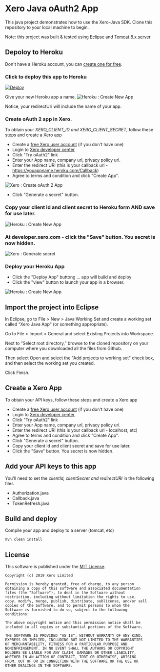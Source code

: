 # Xero Java oAuth2 App
This java project demonstrates how to use the Xero-Java SDK.  Clone this repository to your local machine to begin.

Note: this project was built & tested using [Eclipse](https://www.eclipse.org/downloads/) and [Tomcat 8.x server](http://tomcat.apache.org/)

## Depoloy to Heroku
Don't have a Heroku account, you can [create one for free](https://signup.heroku.com/).

### Click to deploy this app to Heroku
[![Deploy](https://www.herokucdn.com/deploy/button.svg)](https://heroku.com/deploy?template=https://github.com/SidneyAllen/xero-java-oauth2-app/tree/master)

Give your new Heroku app a name.
![Heroku : Create New App](images/heroku-newapp-01.png)

Notice, your redirectUri will include the name of your app.

### Create oAuth 2 app in Xero.
To obtain your *XERO_CLIENT_ID and XERO_CLIENT_SECRET*, follow these steps and create a Xero app

* Create a [free Xero user account](https://www.xero.com/us/signup/api/) (if you don't have one)
* Login to [Xero developer center](https://developer.xero.com/myapps)
* Click "Try oAuth2" link
* Enter your App name, company url, privacy policy url.
* Enter the redirect URI (this is your callback url - https://youappname.heroku.com/Callback)
* Agree to terms and condition and click "Create App".

![Xero : Create oAuth 2 App](images/xero-newapp-01.png)

* Click "Generate a secret" button.

### Copy your client id and client secret to Heroku form AND save for use later.

![Heroku : Create New App](images/heroku-newapp-02.png)

### At developer.xero.com - click the "Save" button. You secret is now hidden.

![Xero : Generate secret](images/xero-newapp-02.png)

### Deploy your Heroku App
* Click the "Deploy App" buttong ... app will build and deploy
* Click the "view" button to launch your app in a browser.

![Heroku : Create New App](images/heroku-newapp-03.png)


## Import the project into Eclipse

In Eclipse, go to File > New > Java Working Set and create a working set called “Xero Java App" (or something appropriate).

Go to File > Import > General and select Existing Projects into Workspace.

Next to “Select root directory,” browse to the cloned repository on your computer where you downloaded all the files from Github. 

Then select Open and select the "Add projects to working set" check box, and then select the working set you created.

Click Finish.

## Create a Xero App
To obtain your API keys, follow these steps and create a Xero app

* Create a [free Xero user account](https://www.xero.com/us/signup/api/) (if you don't have one)
* Login to [Xero developer center](https://developer.xero.com/myapps)
* Click "Try oAuth2" link
* Enter your App name, company url, privacy policy url.
* Enter the redirect URI (this is your callback url - localhost, etc)
* Agree to terms and condition and click "Create App".
* Click "Generate a secret" button.
* Copy your client id and client secret and save for use later.
* Click the "Save" button. You secret is now hidden.

## Add your API keys to this app
You'll need to set the *clientId, clientSecret and redirectURI* in the following files

* Authorization.java
* Callback.java
* TokenRefresh.java

## Build and deploy
Compile your app and deploy to a server (tomcat, etc)
```sh
mvn clean install
```


## License

This software is published under the [MIT License](http://en.wikipedia.org/wiki/MIT_License).

	Copyright (c) 2019 Xero Limited

	Permission is hereby granted, free of charge, to any person
	obtaining a copy of this software and associated documentation
	files (the "Software"), to deal in the Software without
	restriction, including without limitation the rights to use,
	copy, modify, merge, publish, distribute, sublicense, and/or sell
	copies of the Software, and to permit persons to whom the
	Software is furnished to do so, subject to the following
	conditions:

	The above copyright notice and this permission notice shall be
	included in all copies or substantial portions of the Software.

	THE SOFTWARE IS PROVIDED "AS IS", WITHOUT WARRANTY OF ANY KIND,
	EXPRESS OR IMPLIED, INCLUDING BUT NOT LIMITED TO THE WARRANTIES
	OF MERCHANTABILITY, FITNESS FOR A PARTICULAR PURPOSE AND
	NONINFRINGEMENT. IN NO EVENT SHALL THE AUTHORS OR COPYRIGHT
	HOLDERS BE LIABLE FOR ANY CLAIM, DAMAGES OR OTHER LIABILITY,
	WHETHER IN AN ACTION OF CONTRACT, TORT OR OTHERWISE, ARISING
	FROM, OUT OF OR IN CONNECTION WITH THE SOFTWARE OR THE USE OR
	OTHER DEALINGS IN THE SOFTWARE.


